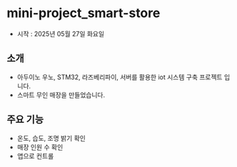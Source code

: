 # mini-project_smart-store

- 시작 : 2025년 05월 27일 화요일

## 소개
- 아두이노 우노, STM32, 라즈베리파이, 서버를 활용한 iot 시스템 구축 프로젝트 입니다.
- 스마트 무인 매장을 만들었습니다.

## 주요 기능
- 온도, 습도, 조명 밝기 확인
- 매장 인원 수 확인
- 앱으로 컨트롤